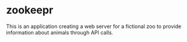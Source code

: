 # zookeepr
This is an application creating a web server for a fictional zoo to provide information about animals through API calls.

